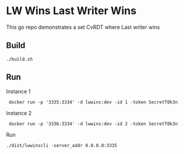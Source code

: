 # LW Wins  Last Writer Wins

This go repo demonstrates a set CvRDT where Last writer wins
## Build

```./build.sh```

## Run

Instance 1

``` docker run -p '3335:3334' -d lwwins:dev -id 1 -token SecretT0k3n```

Instance 2

``` docker run -p '3336:3334' -d lwwins:dev -id 2 -token SecretT0k3n```

Run

```./dist/lwwinscli -server_addr 0.0.0.0:3335```

